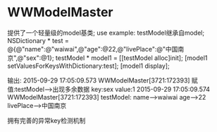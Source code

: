 # WWModelMaster
提供了一个轻量级的model基类;
use example:
testModel继承自model;
NSDictionary * test = @{@"name":@"waiwai",@"age":@22,@"livePlace":@"中国南京",@"sex":@1};
testModel * model1 = [[testModel alloc]init];
[model1 setValuesForKeysWithDictionary:test];
[model1 display];

输出:
2015-09-29 17:05:09.573 WWModelMaster[3721:172393] 赋值:testModel-->出现多余数据 key:sex value:1
2015-09-29 17:05:09.574 WWModelMaster[3721:172393] testModel:
name-->waiwai
age-->22
livePlace-->中国南京

拥有完善的异常key检测机制
